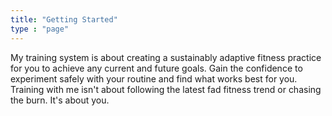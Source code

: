 ```yaml
---
title: "Getting Started"
type : "page"
---
```


My training system is about creating a sustainably adaptive fitness practice for you to achieve any current and future goals. Gain the confidence to experiment safely with your routine and find what works best for you. Training with me isn't about following the latest fad fitness trend or chasing the burn. It's about you. 

